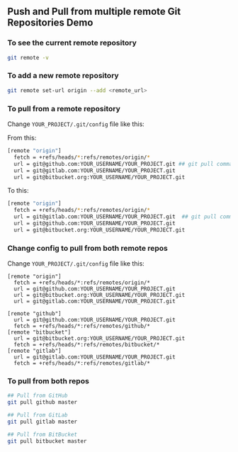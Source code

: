 ## Push and Pull from multiple remote Git Repositories Demo

### To see the current remote repository

```bash
git remote -v
```

### To add a new remote repository

```bash
git remote set-url origin --add <remote_url>
```

### To pull from a remote repository

Change `YOUR_PROJECT/.git/config` file like this:

From this:

```bash
[remote "origin"]
  fetch = +refs/heads/*:refs/remotes/origin/*
  url = git@github.com:YOUR_USERNAME/YOUR_PROJECT.git ## git pull command will pull from this repo from GitHub
  url = git@gitlab.com:YOUR_USERNAME/YOUR_PROJECT.git
  url = git@bitbucket.org:YOUR_USERNAME/YOUR_PROJECT.git
```

To this:

```bash
[remote "origin"]
  fetch = +refs/heads/*:refs/remotes/origin/*
  url = git@gitlab.com:YOUR_USERNAME/YOUR_PROJECT.git  ## git pull command will pull from this repo from gitlab
  url = git@github.com:YOUR_USERNAME/YOUR_PROJECT.git
  url = git@bitbucket.org:YOUR_USERNAME/YOUR_PROJECT.git
```

### Change config to pull from both remote repos

Change `YOUR_PROJECT/.git/config` file like this:

```
[remote "origin"]
  fetch = +refs/heads/*:refs/remotes/origin/*
  url = git@github.com:YOUR_USERNAME/YOUR_PROJECT.git
  url = git@bitbucket.org:YOUR_USERNAME/YOUR_PROJECT.git
  url = git@gitlab.com:YOUR_USERNAME/YOUR_PROJECT.git

[remote "github"]
  url = git@github.com:YOUR_USERNAME/YOUR_PROJECT.git
  fetch = +refs/heads/*:refs/remotes/github/*
[remote "bitbucket"]
  url = git@bitbucket.org:YOUR_USERNAME/YOUR_PROJECT.git
  fetch = +refs/heads/*:refs/remotes/bitbucket/*
[remote "gitlab"]
  url = git@gitlab.com:YOUR_USERNAME/YOUR_PROJECT.git
  fetch = +refs/heads/*:refs/remotes/gitlab/*
```

### To pull from both repos

```bash
## Pull from GitHub
git pull github master

## Pull from GitLab
git pull gitlab master

## Pull from BitBucket
git pull bitbucket master
```
